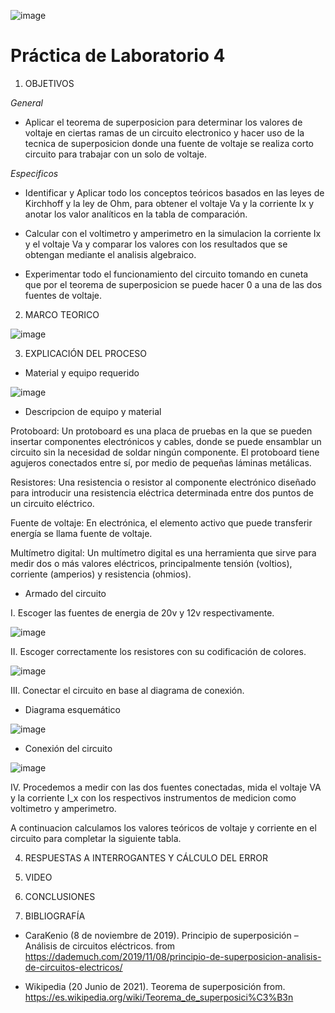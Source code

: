 ![image](https://user-images.githubusercontent.com/85137398/125888871-bc5bd21b-5eef-4e80-9e1f-ff8b16d97d36.png)

# Práctica de Laboratorio 4 

1. OBJETIVOS

*General* 

- Aplicar el teorema de superposicion para determinar los valores de voltaje en ciertas ramas de un circuito electronico y hacer uso de la tecnica de superposicion donde una fuente de voltaje se realiza corto circuito para trabajar con un solo de voltaje.

*Especificos*

- Identificar y Aplicar todo los conceptos teóricos basados en las leyes de Kirchhoff y la ley de Ohm, para obtener el voltaje Va y la corriente Ix y anotar los valor analíticos en la tabla de comparación.

- Calcular con el voltimetro y amperimetro en la simulacion la corriente Ix y el voltaje Va y comparar los valores con los resultados que se obtengan mediante el analisis algebraico.

- Experimentar todo el funcionamiento del circuito tomando en cuneta que por el teorema de superposicion se puede hacer 0 a una de las dos fuentes de voltaje.

2. MARCO TEORICO

![image](https://user-images.githubusercontent.com/85137398/125894509-79687f54-007f-4ced-b723-e509aa475573.png)

3. EXPLICACIÓN DEL PROCESO

- Material y equipo requerido

![image](https://user-images.githubusercontent.com/85137398/125888278-f792207a-e0ec-4757-9fee-53b6a6e166a2.png)

- Descripcion de equipo y material

Protoboard: Un protoboard es una placa de pruebas en la que se pueden insertar componentes electrónicos y cables, donde se puede ensamblar un circuito sin la necesidad de soldar ningún componente. El protoboard tiene agujeros conectados entre sí, por medio de pequeñas láminas metálicas.

Resistores: Una resistencia o resistor al componente electrónico diseñado para introducir una resistencia eléctrica determinada entre dos puntos de un circuito eléctrico.

Fuente de voltaje: En electrónica, el elemento activo que puede transferir energía se llama fuente de voltaje.

Multímetro digital: Un multímetro digital es una herramienta que sirve para medir dos o más valores eléctricos, principalmente tensión (voltios), corriente (amperios) y resistencia (ohmios).

- Armado del circuito

I. Escoger las fuentes de energia de 20v y 12v respectivamente.

![image](https://user-images.githubusercontent.com/85137398/125888352-b6be2483-7187-4275-9572-c3ed311bd0e8.png)

II. Escoger correctamente los resistores con su codificación de colores.

![image](https://user-images.githubusercontent.com/85137398/125888388-504dd1dc-20c1-4991-8d3e-8cb8b4bb2b92.png)

III. Conectar el circuito en base al diagrama de conexión.

- Diagrama esquemático

![image](https://user-images.githubusercontent.com/85137398/125888418-4402cb41-e7f0-4886-b760-af908a84440c.png)

- Conexión del circuito

![image](https://user-images.githubusercontent.com/85137398/125888508-d2c9f735-353f-4bc7-b7f7-9e945d587f48.png)

IV. Procedemos a medir con las dos fuentes conectadas, mida el voltaje VA y la corriente I_x con los respectivos instrumentos de medicion como voltimetro y amperimetro.



A continuacion calculamos los valores teóricos de voltaje y corriente en el circuito  para completar la siguiente tabla.

4. RESPUESTAS A INTERROGANTES Y CÁLCULO DEL ERROR

5. VIDEO

6. CONCLUSIONES

7. BIBLIOGRAFÍA

- CaraKenio (8 de noviembre de 2019). Principio de superposición – Análisis de circuitos eléctricos. from https://dademuch.com/2019/11/08/principio-de-superposicion-analisis-de-circuitos-electricos/

- Wikipedia (20 Junio de 2021). Teorema de superposición from. https://es.wikipedia.org/wiki/Teorema_de_superposici%C3%B3n
